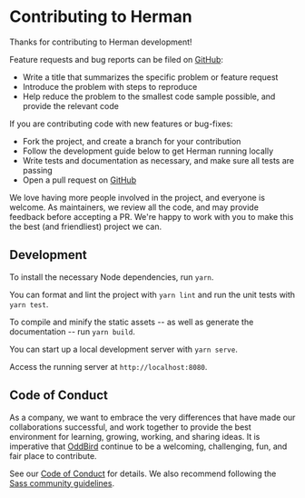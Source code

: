 # Contributing to Herman

Thanks for contributing to Herman development!

Feature requests and bug reports
can be filed on [GitHub][github]:

- Write a title that summarizes the specific problem
  or feature request
- Introduce the problem with steps to reproduce
- Help reduce the problem to the smallest code sample possible,
  and provide the relevant code

[github]: https://github.com/oddbird/sassdoc-theme-herman/issues

If you are contributing code
with new features or bug-fixes:

- Fork the project, and create a branch for your contribution
- Follow the development guide below to get Herman running locally
- Write tests and documentation as necessary,
  and make sure all tests are passing
- Open a pull request on [GitHub][github]

We love having more people involved in the project,
and everyone is welcome.
As maintainers, we review all the code,
and may provide feedback before accepting a PR.
We're happy to work with you to make this the best
(and friendliest) project we can.

## Development

To install the necessary Node dependencies, run `yarn`.

You can format and lint the project with `yarn lint`
and run the unit tests with `yarn test`.

To compile and minify the static assets --
as well as generate the documentation --
run `yarn build`.

You can start up a local development server with `yarn serve`.

Access the running server at `http://localhost:8080`.

## Code of Conduct

As a company,
we want to embrace the very differences
that have made our collaborations successful,
and work together to provide the best environment
for learning, growing, working, and sharing ideas.
It is imperative that [OddBird][oddbird] continue to be
a welcoming, challenging, fun, and fair place to contribute.

See our [Code of Conduct][coc] for details.
We also recommend following the [Sass community guidelines][sass].

[oddbird]: https://www.oddbird.net/
[coc]: https://www.oddbird.net/conduct/
[sass]: https://sass-lang.com/community-guidelines

